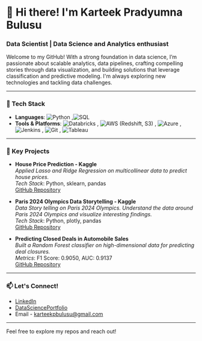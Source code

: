 # 👋 Hi there! I'm Karteek Pradyumna Bulusu

### Data Scientist | Data Science and Analytics enthusiast

Welcome to my GitHub! With a strong foundation in data science, I’m passionate about scalable analytics, data pipelines, crafting compelling stories through data visualization, and building solutions that leverage classification and predictive modeling. I'm always exploring new technologies and tackling data challenges.

---

### 🔧 Tech Stack

- **Languages**: ![Python](https://img.shields.io/badge/Python-3776AB?style=for-the-badge&logo=python&logoColor=white)
,![SQL](https://img.shields.io/badge/SQL-000000?style=for-the-badge&logo=postgresql&logoColor=white)
- **Tools & Platforms**: ![Databricks](https://img.shields.io/badge/Databricks-FF3621?style=for-the-badge&logo=databricks&logoColor=white)
, ![AWS](https://img.shields.io/badge/AWS-232F3E?style=for-the-badge&logo=amazonaws&logoColor=white) (Redshift, S3)
, ![Azure](https://img.shields.io/badge/Azure-0078D4?style=for-the-badge&logo=microsoftazure&logoColor=white)
, ![Jenkins](https://img.shields.io/badge/Jenkins-D24939?style=for-the-badge&logo=jenkins&logoColor=white)
, ![Git](https://img.shields.io/badge/Git-3776AB?style=flat&logo=git&logoColor=white)
, ![Tableau](https://img.shields.io/badge/Tableau-E97627?style=for-the-badge&logo=tableau&logoColor=white)

---

### 🚀 Key Projects

- **House Price Prediction - Kaggle**  
  *Applied Lasso and Ridge Regression on multicollinear data to predict house prices.*  
  *Tech Stack*: Python, sklearn, pandas  
  [GitHub Repository](https://github.com/kartikpradyumna92/Kaggle_House_Price_Predictions)

- **Paris 2024 Olympics Data Storytelling - Kaggle**  
  *Data Story telling on Paris 2024 Olympics. Understand the data around Paris 2024 Olympics and visualize interesting findings.*  
  *Tech Stack*: Python, plotly, pandas  
  [GitHub Repository](https://github.com/kartikpradyumna92/Kaggle_Paris2024_Olympics)
  

- **Predicting Closed Deals in Automobile Sales**  
  *Built a Random Forest classifier on high-dimensional data for predicting deal closures.*  
  *Metrics*: F1 Score: 0.9050, AUC: 0.9137  
  [GitHub Repository](https://github.com/kartikpradyumna92/Data-Science--Analysis-of-automobiles-deals-captured)


---

### 📫 Let's Connect!

- [LinkedIn](https://www.linkedin.com/in/karteekpradyumnabulusu)
- [DataSciencePortfolio](https://kartikpradyumna92.github.io/)
- Email - karteekpbulusu@gmail.com

---
Feel free to explore my repos and reach out!

